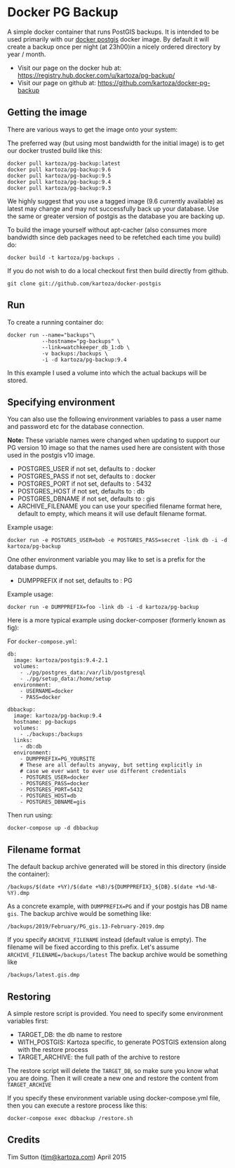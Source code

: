 # Docker PG Backup


A simple docker container that runs PostGIS backups. It is intended to be used
primarily with our [docker postgis](https://github.com/kartoza/docker-postgis)
docker image. By default it will create a backup once per night (at 23h00)in a 
nicely ordered directory by year / month.

* Visit our page on the docker hub at: https://registry.hub.docker.com/u/kartoza/pg-backup/
* Visit our page on github at: https://github.com/kartoza/docker-pg-backup


## Getting the image

There are various ways to get the image onto your system:


The preferred way (but using most bandwidth for the initial image) is to
get our docker trusted build like this:


```
docker pull kartoza/pg-backup:latest
docker pull kartoza/pg-backup:9.6
docker pull kartoza/pg-backup:9.5
docker pull kartoza/pg-backup:9.4
docker pull kartoza/pg-backup:9.3
```

We highly suggest that you use a tagged image (9.6 currently available) as 
latest may change and may not successfully back up your database. Use the same or 
greater version of postgis as the database you are backing up.


To build the image yourself without apt-cacher (also consumes more bandwidth
since deb packages need to be refetched each time you build) do:

```
docker build -t kartoza/pg-backups .
```

If you do not wish to do a local checkout first then build directly from github.

```
git clone git://github.com/kartoza/docker-postgis
```

## Run


To create a running container do:

```
docker run --name="backups"\
           --hostname="pg-backups" \
           --link=watchkeeper_db_1:db \
           -v backups:/backups \
           -i -d kartoza/pg-backup:9.4
```
           
In this example I used a volume into which the actual backups will be
stored.

## Specifying environment


You can also use the following environment variables to pass a 
user name and password etc for the database connection.

**Note:** These variable names were changed when updating to support our PG version 10 image so that the names used here are consistent with those used in the postgis v10 image.

* POSTGRES_USER if not set, defaults to : docker
* POSTGRES_PASS if not set, defaults to : docker
* POSTGRES_PORT if not set, defaults to : 5432
* POSTGRES_HOST if not set, defaults to : db
* POSTGRES_DBNAME if not set, defaults to : gis
* ARCHIVE_FILENAME you can use your specified filename format here, default to empty, which means it will use default filename format.

Example usage:

```
docker run -e POSTGRES_USER=bob -e POSTGRES_PASS=secret -link db -i -d kartoza/pg-backup
```

One other environment variable you may like to set is a prefix for the 
database dumps.

* DUMPPREFIX if not set, defaults to : PG

Example usage:

```
docker run -e DUMPPREFIX=foo -link db -i -d kartoza/pg-backup
```

Here is a more typical example using docker-composer (formerly known as fig):

For ``docker-compose.yml``:

```
db:
  image: kartoza/postgis:9.4-2.1
  volumes:
    - ./pg/postgres_data:/var/lib/postgresql
    - ./pg/setup_data:/home/setup
  environment:
    - USERNAME=docker
    - PASS=docker

dbbackup:
  image: kartoza/pg-backup:9.4
  hostname: pg-backups
  volumes:
    - ./backups:/backups
  links:
    - db:db
  environment:
    - DUMPPREFIX=PG_YOURSITE
    # These are all defaults anyway, but setting explicitly in
    # case we ever want to ever use different credentials
    - POSTGRES_USER=docker
    - POSTGRES_PASS=docker
    - POSTGRES_PORT=5432
    - POSTGRES_HOST=db
    - POSTGRES_DBNAME=gis  
```

Then run using:

```
docker-compose up -d dbbackup
```

## Filename format

The default backup archive generated will be stored in this directory (inside the container):

```
/backups/$(date +%Y)/$(date +%B)/${DUMPPREFIX}_${DB}.$(date +%d-%B-%Y).dmp
```

As a concrete example, with `DUMPPREFIX=PG` and if your postgis has DB name `gis`.
The backup archive would be something like:

```
/backups/2019/February/PG_gis.13-February-2019.dmp
```

If you specify `ARCHIVE_FILENAME` instead (default value is empty). The 
filename will be fixed according to this prefix.
Let's assume `ARCHIVE_FILENAME=/backups/latest`
The backup archive would be something like

```
/backups/latest.gis.dmp
```

## Restoring

A simple restore script is provided.
You need to specify some environment variables first:

 * TARGET_DB: the db name to restore
 * WITH_POSTGIS: Kartoza specific, to generate POSTGIS extension along with the restore process
 * TARGET_ARCHIVE: the full path of the archive to restore
 
 The restore script will delete the `TARGET_DB`, so make sure you know what you are doing.
 Then it will create a new one and restore the content from `TARGET_ARCHIVE`
 
 If you specify these environment variable using docker-compose.yml file, 
 then you can execute a restore process like this:
 
 ```
 docker-compose exec dbbackup /restore.sh
 ```

## Credits

Tim Sutton (tim@kartoza.com)
April 2015
